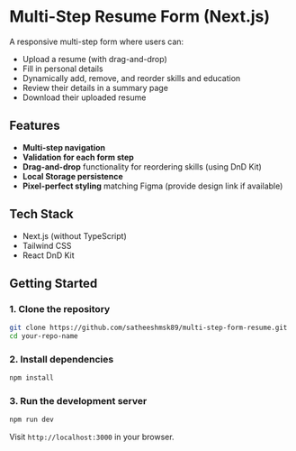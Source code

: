 # Multi-Step Resume Form (Next.js)

A responsive multi-step form where users can:
- Upload a resume (with drag-and-drop)
- Fill in personal details
- Dynamically add, remove, and reorder skills and education
- Review their details in a summary page
- Download their uploaded resume

## Features
- **Multi-step navigation**
- **Validation for each form step**
- **Drag-and-drop** functionality for reordering skills (using DnD Kit)
- **Local Storage persistence**
- **Pixel-perfect styling** matching Figma (provide design link if available)

## Tech Stack
- Next.js (without TypeScript)
- Tailwind CSS
- React DnD Kit

## Getting Started

### 1. Clone the repository
```bash
git clone https://github.com/satheeshmsk89/multi-step-form-resume.git
cd your-repo-name
```

### 2. Install dependencies
```bash
npm install
```

### 3. Run the development server
```bash
npm run dev
```
Visit `http://localhost:3000` in your browser.

